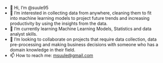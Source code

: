 - 👋 Hi, I’m @suule95
- 👀 I’m interested in collecting data from anywhere, cleaning them to fit into machine learning models to project future trends and increasing productivity by using the insights from the data.
- 🌱 I’m currently learning Machine Learning Models, Statistics and data analyst skills.
- 💞️ I’m looking to collaborate on projects that require data collection, data pre-processing and making business decisions with someone who has a domain knowledge in their field.
- 📫 How to reach me: msuule@gmail.com

<!---
suule95/suule95 is a ✨ special ✨ repository because its `README.md` (this file) appears on your GitHub profile.
You can click the Preview link to take a look at your changes.
--->
